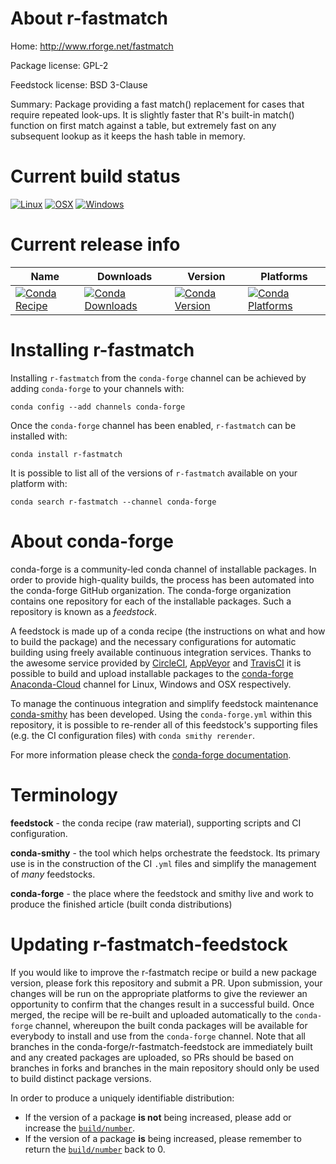 About r-fastmatch
=================

Home: http://www.rforge.net/fastmatch

Package license: GPL-2

Feedstock license: BSD 3-Clause

Summary: Package providing a fast match() replacement for cases that require repeated look-ups. It is slightly faster that R's built-in match() function on first match against a table, but extremely fast on any subsequent lookup as it keeps the hash table in memory.



Current build status
====================

[![Linux](https://img.shields.io/circleci/project/github/conda-forge/r-fastmatch-feedstock/master.svg?label=Linux)](https://circleci.com/gh/conda-forge/r-fastmatch-feedstock)
[![OSX](https://img.shields.io/travis/conda-forge/r-fastmatch-feedstock/master.svg?label=macOS)](https://travis-ci.org/conda-forge/r-fastmatch-feedstock)
[![Windows](https://img.shields.io/appveyor/ci/conda-forge/r-fastmatch-feedstock/master.svg?label=Windows)](https://ci.appveyor.com/project/conda-forge/r-fastmatch-feedstock/branch/master)

Current release info
====================

| Name | Downloads | Version | Platforms |
| --- | --- | --- | --- |
| [![Conda Recipe](https://img.shields.io/badge/recipe-r--fastmatch-green.svg)](https://anaconda.org/conda-forge/r-fastmatch) | [![Conda Downloads](https://img.shields.io/conda/dn/conda-forge/r-fastmatch.svg)](https://anaconda.org/conda-forge/r-fastmatch) | [![Conda Version](https://img.shields.io/conda/vn/conda-forge/r-fastmatch.svg)](https://anaconda.org/conda-forge/r-fastmatch) | [![Conda Platforms](https://img.shields.io/conda/pn/conda-forge/r-fastmatch.svg)](https://anaconda.org/conda-forge/r-fastmatch) |

Installing r-fastmatch
======================

Installing `r-fastmatch` from the `conda-forge` channel can be achieved by adding `conda-forge` to your channels with:

```
conda config --add channels conda-forge
```

Once the `conda-forge` channel has been enabled, `r-fastmatch` can be installed with:

```
conda install r-fastmatch
```

It is possible to list all of the versions of `r-fastmatch` available on your platform with:

```
conda search r-fastmatch --channel conda-forge
```


About conda-forge
=================

conda-forge is a community-led conda channel of installable packages.
In order to provide high-quality builds, the process has been automated into the
conda-forge GitHub organization. The conda-forge organization contains one repository
for each of the installable packages. Such a repository is known as a *feedstock*.

A feedstock is made up of a conda recipe (the instructions on what and how to build
the package) and the necessary configurations for automatic building using freely
available continuous integration services. Thanks to the awesome service provided by
[CircleCI](https://circleci.com/), [AppVeyor](http://www.appveyor.com/)
and [TravisCI](https://travis-ci.org/) it is possible to build and upload installable
packages to the [conda-forge](https://anaconda.org/conda-forge)
[Anaconda-Cloud](http://docs.anaconda.org/) channel for Linux, Windows and OSX respectively.

To manage the continuous integration and simplify feedstock maintenance
[conda-smithy](http://github.com/conda-forge/conda-smithy) has been developed.
Using the ``conda-forge.yml`` within this repository, it is possible to re-render all of
this feedstock's supporting files (e.g. the CI configuration files) with ``conda smithy rerender``.

For more information please check the [conda-forge documentation](https://conda-forge.org/docs/).

Terminology
===========

**feedstock** - the conda recipe (raw material), supporting scripts and CI configuration.

**conda-smithy** - the tool which helps orchestrate the feedstock.
                   Its primary use is in the construction of the CI ``.yml`` files
                   and simplify the management of *many* feedstocks.

**conda-forge** - the place where the feedstock and smithy live and work to
                  produce the finished article (built conda distributions)


Updating r-fastmatch-feedstock
==============================

If you would like to improve the r-fastmatch recipe or build a new
package version, please fork this repository and submit a PR. Upon submission,
your changes will be run on the appropriate platforms to give the reviewer an
opportunity to confirm that the changes result in a successful build. Once
merged, the recipe will be re-built and uploaded automatically to the
`conda-forge` channel, whereupon the built conda packages will be available for
everybody to install and use from the `conda-forge` channel.
Note that all branches in the conda-forge/r-fastmatch-feedstock are
immediately built and any created packages are uploaded, so PRs should be based
on branches in forks and branches in the main repository should only be used to
build distinct package versions.

In order to produce a uniquely identifiable distribution:
 * If the version of a package **is not** being increased, please add or increase
   the [``build/number``](http://conda.pydata.org/docs/building/meta-yaml.html#build-number-and-string).
 * If the version of a package **is** being increased, please remember to return
   the [``build/number``](http://conda.pydata.org/docs/building/meta-yaml.html#build-number-and-string)
   back to 0.